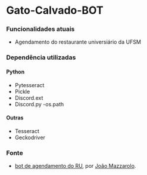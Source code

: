# Gato-Calvado-BOT

### Funcionalidades atuais
- Agendamento do restaurante universiário da UFSM

### Dependência utilizadas

#### Python
- Pytesseract
- Pickle
- Discord.ext
- Discord.py
-os.path

#### Outras
- Tesseract
- Geckodriver

### Fonte
- [bot de agendamento do RU](https://github.com/Mazzarolo/Bot-agendamento-RU), por [João Mazzarolo](https://github.com/Mazzarolo). 
